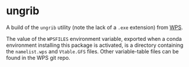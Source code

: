 # ungrib

A build of the `ungrib` utility (note the lack of a `.exe` extension) from [WPS](https://github.com/wrf-model/WPS).

The value of the `WPSFILES` environment variable, exported when a conda environment installing this package is activated, is a directory containing the `namelist.wps` and `Vtable.GFS` files. Other variable-table files can be found in the WPS git repo.
